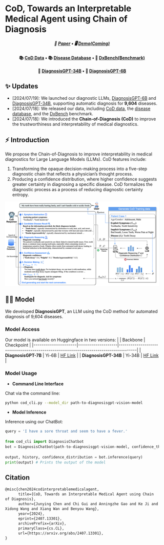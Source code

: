 # CoD, Towards an Interpretable Medical Agent using Chain of Diagnosis

<div align="center">
<h5>
  📃 <a href="https://arxiv.org/abs/2407.13301" target="_blank">Paper</a>  • 🖥️ <a href="#" target="_blank">Demo(Coming)</a>
</h5>
</div>

<div align="center">
<h4>
  📚 <a href="https://huggingface.co/datasets/FreedomIntelligence/CoD-PatientSymDisease" target="_blank">CoD Data</a> • 📚 <a href="https://huggingface.co/datasets/FreedomIntelligence/Disease_Database" target="_blank">Disease Database</a> • 📝 <a href="https://huggingface.co/datasets/FreedomIntelligence/DxBench" target="_blank">DxBench(Benchmark)</a>
</h4>
</div>

<div align="center">
<h4>
  🤗 <a href="https://huggingface.co/FreedomIntelligence/DiagnosisGPT-34B" target="_blank">DiagnosisGPT-34B</a>  • 🤗 <a href="https://huggingface.co/FreedomIntelligence/DiagnosisGPT-6B">DiagnosisGPT-6B</a> 
</h4>
</div>

## ✨ Updates
- [2024/07/19]: We launched our diagnostic LLMs, [DiagnosisGPT-6B](https://huggingface.co/FreedomIntelligence/DiagnosisGPT-6B) and [DiagnosisGPT-34B](https://huggingface.co/FreedomIntelligence/DiagnosisGPT-34B), supporting automatic diagnosis for **9,604** diseases.
- [2024/07/18]: We released our data, including [CoD data](https://huggingface.co/datasets/FreedomIntelligence/CoD-PatientSymDisease), the [disease database](https://huggingface.co/datasets/FreedomIntelligence/Disease_Database), and the [DxBench](https://huggingface.co/datasets/FreedomIntelligence/DxBench) benchmark.
- [2024/07/18]: We introduced the **Chain-of-Diagnosis (CoD)** to improve the trustworthiness and interpretability of medical diagnostics.

## ⚡ Introduction
We propose the Chain-of-Diagnosis to improve interpretability in medical diagnostics for Large Language Models (LLMs). CoD features include:
1. Transforming the opaque decision-making process into a five-step diagnostic chain that reflects a physician’s thought process.
2. Producing a confidence distribution, where higher confidence suggests greater certainty in diagnosing a specific disease. CoD formalizes the diagnostic process as a process of reducing diagnostic certainty entropy.

<div align=center>
<img src="assets/CoD.png" width = "640" alt="HuatuoGPT" align=center/>
</div>


## 👩‍⚕️ Model
We developed **DiagnosisGPT**, an LLM using the CoD method for automated diagnosis of 9,604 diseases.

### Model Access
Our model is available on Huggingface in two versions:
|                 | Backbone           | Checkpoint                                                                            |
|----------------------|--------------------|---------------------------------------------------------------------------------------|
| **DiagnosisGPT-7B**  | Yi-6B          | [HF Link](https://huggingface.co/FreedomIntelligence/DiagnosisGPT-6B)        |
| **DiagnosisGPT-34B** | Yi-34B         | [HF Link](https://huggingface.co/FreedomIntelligence/DiagnosisGPT-34B)      |

### Model Usage

- **Command Line Interface**

Chat via the command line:
```bash
python cod_cli.py --model_dir path-to-diagnosisgpt-vision-model
```

- **Model Inference**

Inference using our ChatBot:
```python
query = 'I have a sore throat and seem to have a fever.'

from cod_cli import DiagnosisChatbot
bot = DiagnosisChatbot(path-to-diagnosisgpt-vision-model, confidence_threshold=0.5)

output, history, confidence_distribution = bot.inference(query)
print(output) # Prints the output of the model
```



## Citation

```
@misc{chen2024codinterpretablemedicalagent,
      title={CoD, Towards an Interpretable Medical Agent using Chain of Diagnosis}, 
      author={Junying Chen and Chi Gui and Anningzhe Gao and Ke Ji and Xidong Wang and Xiang Wan and Benyou Wang},
      year={2024},
      eprint={2407.13301},
      archivePrefix={arXiv},
      primaryClass={cs.CL},
      url={https://arxiv.org/abs/2407.13301}, 
}
```
